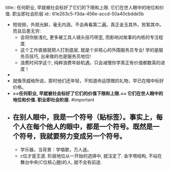 title:: 任何职业, 早就被社会标好了它们的下限和上限. 它们在世人眼中的地位和价值.  职业即社会阶层
id:: 61e263c5-f3da-456e-accd-50a40cbdde5b

- 短视频，外观光鲜，毫无内涵，不会再看第二遍。真正金玉其外，败絮其中。而且后患无穷:
  * 会将你肤浅化, 更多被工具人镜头技巧带歪, 而影响对故事的内核的专注程度.
  * 这个工作直接就把人打到底层, 就是个非核心的外围服务员专业! 学的是服务员技巧, 出来做的也是服务员地位!
  * 浪费时间学这个, 纯粹浪费年龄机遇。只会减慢你学真正有价值都数英的进度！
-
- 就像茨威格所说，那时他们还年轻，不知道命运馈赠的礼物，早已在暗中标好价格。
- **==任何职业, 早就被社会标好了它们的价值下限和上限.== 它们在世人眼中的地位和价值. 职业即社会阶层.** #important
- 在别人眼中，我是一个符号（贴标签）。事实上，每个人在每个他人的眼中，都是一个符号。既然是一个符号，我就要努力变成另一个符号。
	-
	- 学乐器，当背景：学唱歌，万人迷。
	- c位才是王道. 阶层地位从一开始的选择中, 就注定了. 金字塔结构, 不站在舞台中央(C位核心圈)的人, 就不会有前途.